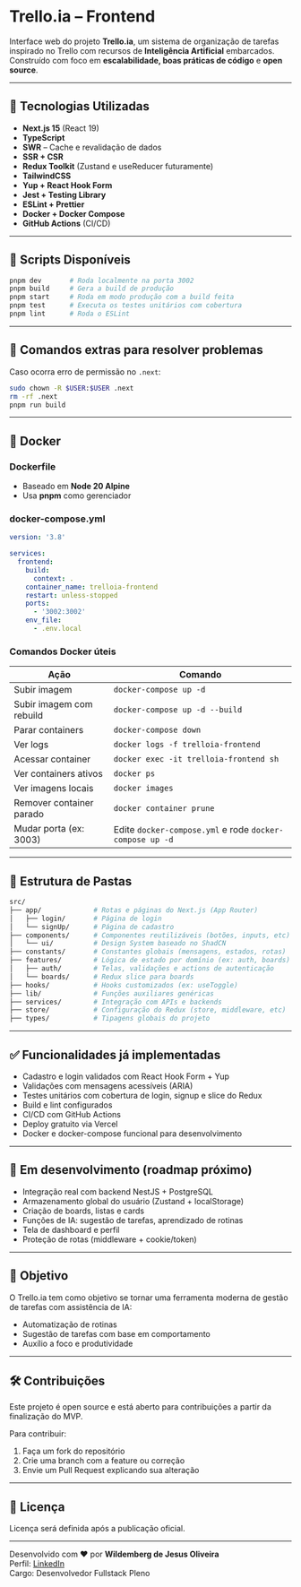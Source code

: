 # Trello.ia – Frontend

Interface web do projeto **Trello.ia**, um sistema de organização de tarefas inspirado no Trello com recursos de **Inteligência Artificial** embarcados. Construído com foco em **escalabilidade, boas práticas de código** e **open source**.

---

## 🚀 Tecnologias Utilizadas

- **Next.js 15** (React 19)
- **TypeScript**
- **SWR** – Cache e revalidação de dados
- **SSR + CSR**
- **Redux Toolkit** (Zustand e useReducer futuramente)
- **TailwindCSS**
- **Yup + React Hook Form**
- **Jest + Testing Library**
- **ESLint + Prettier**
- **Docker + Docker Compose**
- **GitHub Actions** (CI/CD)

---

## 📅 Scripts Disponíveis

```bash
pnpm dev       # Roda localmente na porta 3002
pnpm build     # Gera a build de produção
pnpm start     # Roda em modo produção com a build feita
pnpm test      # Executa os testes unitários com cobertura
pnpm lint      # Roda o ESLint
```

---

## 📅 Comandos extras para resolver problemas

Caso ocorra erro de permissão no `.next`:

```bash
sudo chown -R $USER:$USER .next
rm -rf .next
pnpm run build
```

---

## 💪 Docker

### Dockerfile

- Baseado em **Node 20 Alpine**
- Usa **pnpm** como gerenciador

### docker-compose.yml

```yaml
version: '3.8'

services:
  frontend:
    build:
      context: .
    container_name: trelloia-frontend
    restart: unless-stopped
    ports:
      - '3002:3002'
    env_file:
      - .env.local
```

### Comandos Docker úteis

| Ação                     | Comando                                                  |
| ------------------------ | -------------------------------------------------------- |
| Subir imagem             | `docker-compose up -d`                                   |
| Subir imagem com rebuild | `docker-compose up -d --build`                           |
| Parar containers         | `docker-compose down`                                    |
| Ver logs                 | `docker logs -f trelloia-frontend`                       |
| Acessar container        | `docker exec -it trelloia-frontend sh`                   |
| Ver containers ativos    | `docker ps`                                              |
| Ver imagens locais       | `docker images`                                          |
| Remover container parado | `docker container prune`                                 |
| Mudar porta (ex: 3003)   | Edite `docker-compose.yml` e rode `docker-compose up -d` |

---

## 📁 Estrutura de Pastas

```bash
src/
├── app/             # Rotas e páginas do Next.js (App Router)
│   ├── login/       # Página de login
│   └── signUp/      # Página de cadastro
├── components/      # Componentes reutilizáveis (botões, inputs, etc)
│   └── ui/          # Design System baseado no ShadCN
├── constants/       # Constantes globais (mensagens, estados, rotas)
├── features/        # Lógica de estado por domínio (ex: auth, boards)
│   ├── auth/        # Telas, validações e actions de autenticação
│   └── boards/      # Redux slice para boards
├── hooks/           # Hooks customizados (ex: useToggle)
├── lib/             # Funções auxiliares genéricas
├── services/        # Integração com APIs e backends
├── store/           # Configuração do Redux (store, middleware, etc)
├── types/           # Tipagens globais do projeto
```

---

## ✅ Funcionalidades já implementadas

- Cadastro e login validados com React Hook Form + Yup
- Validações com mensagens acessíveis (ARIA)
- Testes unitários com cobertura de login, signup e slice do Redux
- Build e lint configurados
- CI/CD com GitHub Actions
- Deploy gratuito via Vercel
- Docker e docker-compose funcional para desenvolvimento

---

## 🔁 Em desenvolvimento (roadmap próximo)

- Integração real com backend NestJS + PostgreSQL
- Armazenamento global do usuário (Zustand + localStorage)
- Criação de boards, listas e cards
- Funções de IA: sugestão de tarefas, aprendizado de rotinas
- Tela de dashboard e perfil
- Proteção de rotas (middleware + cookie/token)

---

## 🧠 Objetivo

O Trello.ia tem como objetivo se tornar uma ferramenta moderna de gestão de tarefas com assistência de IA:

- Automatização de rotinas
- Sugestão de tarefas com base em comportamento
- Auxílio a foco e produtividade

---

## 🛠️ Contribuições

Este projeto é open source e está aberto para contribuições a partir da finalização do MVP.

Para contribuir:

1. Faça um fork do repositório
2. Crie uma branch com a feature ou correção
3. Envie um Pull Request explicando sua alteração

---

## 📄 Licença

Licença será definida após a publicação oficial.

---

Desenvolvido com ❤️ por **Wildemberg de Jesus Oliveira**  
Perfil: [LinkedIn](https://www.linkedin.com/in/wildemberg-de-jesus-oliveira/)  
Cargo: Desenvolvedor Fullstack Pleno
